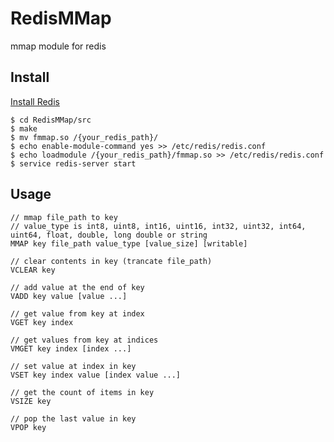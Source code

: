 # RedisMMap
 mmap module for redis

## Install
[Install Redis](https://redis.io/docs/getting-started/installation)
```
$ cd RedisMMap/src
$ make
$ mv fmmap.so /{your_redis_path}/
$ echo enable-module-command yes >> /etc/redis/redis.conf
$ echo loadmodule /{your_redis_path}/fmmap.so >> /etc/redis/redis.conf
$ service redis-server start
```
## Usage
```
// mmap file_path to key
// value_type is int8, uint8, int16, uint16, int32, uint32, int64, uint64, float, double, long double or string
MMAP key file_path value_type [value_size] [writable]

// clear contents in key (trancate file_path)
VCLEAR key

// add value at the end of key
VADD key value [value ...]

// get value from key at index
VGET key index

// get values from key at indices
VMGET key index [index ...]

// set value at index in key
VSET key index value [index value ...]

// get the count of items in key
VSIZE key

// pop the last value in key
VPOP key
```
